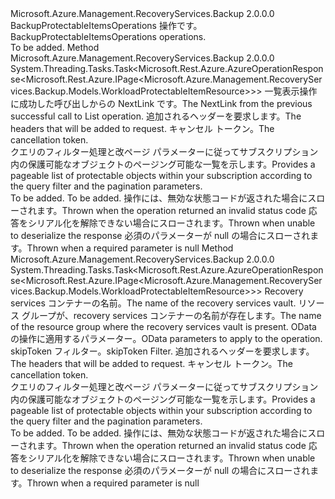 <Type Name="IBackupProtectableItemsOperations" FullName="Microsoft.Azure.Management.RecoveryServices.Backup.IBackupProtectableItemsOperations">
  <TypeSignature Language="C#" Value="public interface IBackupProtectableItemsOperations" />
  <TypeSignature Language="ILAsm" Value=".class public interface auto ansi abstract IBackupProtectableItemsOperations" />
  <TypeSignature Language="DocId" Value="T:Microsoft.Azure.Management.RecoveryServices.Backup.IBackupProtectableItemsOperations" />
  <TypeSignature Language="VB.NET" Value="Public Interface IBackupProtectableItemsOperations" />
  <TypeSignature Language="F#" Value="type IBackupProtectableItemsOperations = interface" />
  <AssemblyInfo>
    <AssemblyName>Microsoft.Azure.Management.RecoveryServices.Backup</AssemblyName>
    <AssemblyVersion>2.0.0.0</AssemblyVersion>
  </AssemblyInfo>
  <Interfaces />
  <Docs>
    <summary>
            <span data-ttu-id="9ecc0-101">BackupProtectableItemsOperations 操作です。</span><span class="sxs-lookup"><span data-stu-id="9ecc0-101">BackupProtectableItemsOperations operations.</span></span>
            </summary>
    <remarks>To be added.</remarks>
  </Docs>
  <Members>
    <Member MemberName="ListNextWithHttpMessagesAsync">
      <MemberSignature Language="C#" Value="public System.Threading.Tasks.Task&lt;Microsoft.Rest.Azure.AzureOperationResponse&lt;Microsoft.Rest.Azure.IPage&lt;Microsoft.Azure.Management.RecoveryServices.Backup.Models.WorkloadProtectableItemResource&gt;&gt;&gt; ListNextWithHttpMessagesAsync (string nextPageLink, System.Collections.Generic.Dictionary&lt;string,System.Collections.Generic.List&lt;string&gt;&gt; customHeaders = null, System.Threading.CancellationToken cancellationToken = null);" />
      <MemberSignature Language="ILAsm" Value=".method public hidebysig newslot virtual instance class System.Threading.Tasks.Task`1&lt;class Microsoft.Rest.Azure.AzureOperationResponse`1&lt;class Microsoft.Rest.Azure.IPage`1&lt;class Microsoft.Azure.Management.RecoveryServices.Backup.Models.WorkloadProtectableItemResource&gt;&gt;&gt; ListNextWithHttpMessagesAsync(string nextPageLink, class System.Collections.Generic.Dictionary`2&lt;string, class System.Collections.Generic.List`1&lt;string&gt;&gt; customHeaders, valuetype System.Threading.CancellationToken cancellationToken) cil managed" />
      <MemberSignature Language="DocId" Value="M:Microsoft.Azure.Management.RecoveryServices.Backup.IBackupProtectableItemsOperations.ListNextWithHttpMessagesAsync(System.String,System.Collections.Generic.Dictionary{System.String,System.Collections.Generic.List{System.String}},System.Threading.CancellationToken)" />
      <MemberSignature Language="F#" Value="abstract member ListNextWithHttpMessagesAsync : string * System.Collections.Generic.Dictionary&lt;string, System.Collections.Generic.List&lt;string&gt;&gt; * System.Threading.CancellationToken -&gt; System.Threading.Tasks.Task&lt;Microsoft.Rest.Azure.AzureOperationResponse&lt;Microsoft.Rest.Azure.IPage&lt;Microsoft.Azure.Management.RecoveryServices.Backup.Models.WorkloadProtectableItemResource&gt;&gt;&gt;" Usage="iBackupProtectableItemsOperations.ListNextWithHttpMessagesAsync (nextPageLink, customHeaders, cancellationToken)" />
      <MemberType>Method</MemberType>
      <AssemblyInfo>
        <AssemblyName>Microsoft.Azure.Management.RecoveryServices.Backup</AssemblyName>
        <AssemblyVersion>2.0.0.0</AssemblyVersion>
      </AssemblyInfo>
      <ReturnValue>
        <ReturnType>System.Threading.Tasks.Task&lt;Microsoft.Rest.Azure.AzureOperationResponse&lt;Microsoft.Rest.Azure.IPage&lt;Microsoft.Azure.Management.RecoveryServices.Backup.Models.WorkloadProtectableItemResource&gt;&gt;&gt;</ReturnType>
      </ReturnValue>
      <Parameters>
        <Parameter Name="nextPageLink" Type="System.String" />
        <Parameter Name="customHeaders" Type="System.Collections.Generic.Dictionary&lt;System.String,System.Collections.Generic.List&lt;System.String&gt;&gt;" />
        <Parameter Name="cancellationToken" Type="System.Threading.CancellationToken" />
      </Parameters>
      <Docs>
        <param name="nextPageLink">
            <span data-ttu-id="9ecc0-102">一覧表示操作に成功した呼び出しからの NextLink です。</span><span class="sxs-lookup"><span data-stu-id="9ecc0-102">The NextLink from the previous successful call to List operation.</span></span>
            </param>
        <param name="customHeaders">
            <span data-ttu-id="9ecc0-103">追加されるヘッダーを要求します。</span><span class="sxs-lookup"><span data-stu-id="9ecc0-103">The headers that will be added to request.</span></span>
            </param>
        <param name="cancellationToken">
            <span data-ttu-id="9ecc0-104">キャンセル トークン。</span><span class="sxs-lookup"><span data-stu-id="9ecc0-104">The cancellation token.</span></span>
            </param>
        <summary>
            <span data-ttu-id="9ecc0-105">クエリのフィルター処理と改ページ パラメーターに従ってサブスクリプション内の保護可能なオブジェクトのページング可能な一覧を示します。</span><span class="sxs-lookup"><span data-stu-id="9ecc0-105">Provides a pageable list of protectable objects within your subscription according to the query filter and the pagination parameters.</span></span>
            </summary>
        <returns>To be added.</returns>
        <remarks>To be added.</remarks>
        <exception cref="T:Microsoft.Rest.Azure.CloudException">
            <span data-ttu-id="9ecc0-106">操作には、無効な状態コードが返された場合にスローされます。</span><span class="sxs-lookup"><span data-stu-id="9ecc0-106">Thrown when the operation returned an invalid status code</span></span>
            </exception>
        <exception cref="T:Microsoft.Rest.SerializationException">
            <span data-ttu-id="9ecc0-107">応答をシリアル化を解除できない場合にスローされます。</span><span class="sxs-lookup"><span data-stu-id="9ecc0-107">Thrown when unable to deserialize the response</span></span>
            </exception>
        <exception cref="T:Microsoft.Rest.ValidationException">
            <span data-ttu-id="9ecc0-108">必須のパラメーターが null の場合にスローされます。</span><span class="sxs-lookup"><span data-stu-id="9ecc0-108">Thrown when a required parameter is null</span></span>
            </exception>
      </Docs>
    </Member>
    <Member MemberName="ListWithHttpMessagesAsync">
      <MemberSignature Language="C#" Value="public System.Threading.Tasks.Task&lt;Microsoft.Rest.Azure.AzureOperationResponse&lt;Microsoft.Rest.Azure.IPage&lt;Microsoft.Azure.Management.RecoveryServices.Backup.Models.WorkloadProtectableItemResource&gt;&gt;&gt; ListWithHttpMessagesAsync (string vaultName, string resourceGroupName, Microsoft.Rest.Azure.OData.ODataQuery&lt;Microsoft.Azure.Management.RecoveryServices.Backup.Models.BMSPOQueryObject&gt; odataQuery = null, string skipToken = null, System.Collections.Generic.Dictionary&lt;string,System.Collections.Generic.List&lt;string&gt;&gt; customHeaders = null, System.Threading.CancellationToken cancellationToken = null);" />
      <MemberSignature Language="ILAsm" Value=".method public hidebysig newslot virtual instance class System.Threading.Tasks.Task`1&lt;class Microsoft.Rest.Azure.AzureOperationResponse`1&lt;class Microsoft.Rest.Azure.IPage`1&lt;class Microsoft.Azure.Management.RecoveryServices.Backup.Models.WorkloadProtectableItemResource&gt;&gt;&gt; ListWithHttpMessagesAsync(string vaultName, string resourceGroupName, class Microsoft.Rest.Azure.OData.ODataQuery`1&lt;class Microsoft.Azure.Management.RecoveryServices.Backup.Models.BMSPOQueryObject&gt; odataQuery, string skipToken, class System.Collections.Generic.Dictionary`2&lt;string, class System.Collections.Generic.List`1&lt;string&gt;&gt; customHeaders, valuetype System.Threading.CancellationToken cancellationToken) cil managed" />
      <MemberSignature Language="DocId" Value="M:Microsoft.Azure.Management.RecoveryServices.Backup.IBackupProtectableItemsOperations.ListWithHttpMessagesAsync(System.String,System.String,Microsoft.Rest.Azure.OData.ODataQuery{Microsoft.Azure.Management.RecoveryServices.Backup.Models.BMSPOQueryObject},System.String,System.Collections.Generic.Dictionary{System.String,System.Collections.Generic.List{System.String}},System.Threading.CancellationToken)" />
      <MemberSignature Language="F#" Value="abstract member ListWithHttpMessagesAsync : string * string * Microsoft.Rest.Azure.OData.ODataQuery&lt;Microsoft.Azure.Management.RecoveryServices.Backup.Models.BMSPOQueryObject&gt; * string * System.Collections.Generic.Dictionary&lt;string, System.Collections.Generic.List&lt;string&gt;&gt; * System.Threading.CancellationToken -&gt; System.Threading.Tasks.Task&lt;Microsoft.Rest.Azure.AzureOperationResponse&lt;Microsoft.Rest.Azure.IPage&lt;Microsoft.Azure.Management.RecoveryServices.Backup.Models.WorkloadProtectableItemResource&gt;&gt;&gt;" Usage="iBackupProtectableItemsOperations.ListWithHttpMessagesAsync (vaultName, resourceGroupName, odataQuery, skipToken, customHeaders, cancellationToken)" />
      <MemberType>Method</MemberType>
      <AssemblyInfo>
        <AssemblyName>Microsoft.Azure.Management.RecoveryServices.Backup</AssemblyName>
        <AssemblyVersion>2.0.0.0</AssemblyVersion>
      </AssemblyInfo>
      <ReturnValue>
        <ReturnType>System.Threading.Tasks.Task&lt;Microsoft.Rest.Azure.AzureOperationResponse&lt;Microsoft.Rest.Azure.IPage&lt;Microsoft.Azure.Management.RecoveryServices.Backup.Models.WorkloadProtectableItemResource&gt;&gt;&gt;</ReturnType>
      </ReturnValue>
      <Parameters>
        <Parameter Name="vaultName" Type="System.String" />
        <Parameter Name="resourceGroupName" Type="System.String" />
        <Parameter Name="odataQuery" Type="Microsoft.Rest.Azure.OData.ODataQuery&lt;Microsoft.Azure.Management.RecoveryServices.Backup.Models.BMSPOQueryObject&gt;" />
        <Parameter Name="skipToken" Type="System.String" />
        <Parameter Name="customHeaders" Type="System.Collections.Generic.Dictionary&lt;System.String,System.Collections.Generic.List&lt;System.String&gt;&gt;" />
        <Parameter Name="cancellationToken" Type="System.Threading.CancellationToken" />
      </Parameters>
      <Docs>
        <param name="vaultName">
            <span data-ttu-id="9ecc0-109">Recovery services コンテナーの名前。</span><span class="sxs-lookup"><span data-stu-id="9ecc0-109">The name of the recovery services vault.</span></span>
            </param>
        <param name="resourceGroupName">
            <span data-ttu-id="9ecc0-110">リソース グループが、recovery services コンテナーの名前が存在します。</span><span class="sxs-lookup"><span data-stu-id="9ecc0-110">The name of the resource group where the recovery services vault is present.</span></span>
            </param>
        <param name="odataQuery">
            <span data-ttu-id="9ecc0-111">OData の操作に適用するパラメーター。</span><span class="sxs-lookup"><span data-stu-id="9ecc0-111">OData parameters to apply to the operation.</span></span>
            </param>
        <param name="skipToken">
            <span data-ttu-id="9ecc0-112">skipToken フィルター。</span><span class="sxs-lookup"><span data-stu-id="9ecc0-112">skipToken Filter.</span></span>
            </param>
        <param name="customHeaders">
            <span data-ttu-id="9ecc0-113">追加されるヘッダーを要求します。</span><span class="sxs-lookup"><span data-stu-id="9ecc0-113">The headers that will be added to request.</span></span>
            </param>
        <param name="cancellationToken">
            <span data-ttu-id="9ecc0-114">キャンセル トークン。</span><span class="sxs-lookup"><span data-stu-id="9ecc0-114">The cancellation token.</span></span>
            </param>
        <summary>
            <span data-ttu-id="9ecc0-115">クエリのフィルター処理と改ページ パラメーターに従ってサブスクリプション内の保護可能なオブジェクトのページング可能な一覧を示します。</span><span class="sxs-lookup"><span data-stu-id="9ecc0-115">Provides a pageable list of protectable objects within your subscription according to the query filter and the pagination parameters.</span></span>
            </summary>
        <returns>To be added.</returns>
        <remarks>To be added.</remarks>
        <exception cref="T:Microsoft.Rest.Azure.CloudException">
            <span data-ttu-id="9ecc0-116">操作には、無効な状態コードが返された場合にスローされます。</span><span class="sxs-lookup"><span data-stu-id="9ecc0-116">Thrown when the operation returned an invalid status code</span></span>
            </exception>
        <exception cref="T:Microsoft.Rest.SerializationException">
            <span data-ttu-id="9ecc0-117">応答をシリアル化を解除できない場合にスローされます。</span><span class="sxs-lookup"><span data-stu-id="9ecc0-117">Thrown when unable to deserialize the response</span></span>
            </exception>
        <exception cref="T:Microsoft.Rest.ValidationException">
            <span data-ttu-id="9ecc0-118">必須のパラメーターが null の場合にスローされます。</span><span class="sxs-lookup"><span data-stu-id="9ecc0-118">Thrown when a required parameter is null</span></span>
            </exception>
      </Docs>
    </Member>
  </Members>
</Type>